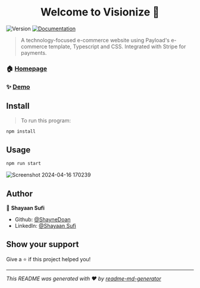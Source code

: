 <h1 align="center">Welcome to Visionize 👋</h1>
<p>
  <img alt="Version" src="https://img.shields.io/badge/version-0.1.0-blue.svg?cacheSeconds=2592000" />
  <a href="https://github.com/ShayneDoan/ecommerce/edit/main/README.md" target="_blank">
    <img alt="Documentation" src="https://img.shields.io/badge/documentation-yes-brightgreen.svg" />
  </a>
</p>

> A technology-focused e-commerce website using Payload's e-commerce template, Typescript and CSS. Integrated with Stripe for payments.

### 🏠 [Homepage](https://github.com/ShayneDoan/Visionize)

### ✨ [Demo](visionize-blue.vercel.app)

## Install

> To run this program:

```sh
npm install
```

## Usage

```sh
npm run start
```

![Screenshot 2024-04-16 170239](https://github.com/ShayneDoan/ecommerce/assets/69595474/772f8cba-62e5-436d-a9fb-6c527ad4b67c)

## Author

👤 **Shayaan Sufi**

* Github: [@ShayneDoan](https://github.com/ShayneDoan)
* LinkedIn: [@Shayaan Sufi](https://linkedin.com/in/shayaansufi/)

## Show your support

Give a ⭐️ if this project helped you!

***
_This README was generated with ❤️ by [readme-md-generator](https://github.com/kefranabg/readme-md-generator)_
